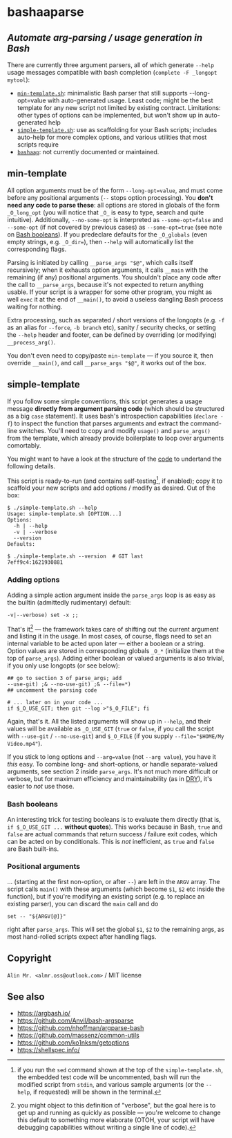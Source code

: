 # bashaaparse

## _Automate arg-parsing / usage generation in Bash_

There are currently three argument parsers, all of which generate `--help` usage messages compatible with bash completion (`complete -F _longopt mytool`):
- [`min-template.sh`](min-template.sh): minimalistic Bash parser that still supports --long-opt=value with auto-generated usage. Least code; might be the best template for any new script not limited by existing contract. Limitations: other types of options can be implemented, but won't show up in auto-generated help
- [`simple-template.sh`](simple-template.sh): use as scaffolding for your Bash scripts; includes auto-help for more complex options, and various utilities that most scripts require
- [`bashaap`](bashaap/k9s0ke_bashaap-2.0.sh): not currently documented or maintained.

## min-template

All option arguments must be of the form `--long-opt=value`, and must come before any positional arguments (`--` stops option processing). You **don't need any code to parse these**: all options are stored in globals of the form `_O_long_opt` (you will notice that `_O_` is easy to type, search and quite intuitive). Additionally, `--no-some-opt` is interpreted as `--some-opt=false` and `--some-opt` (if not covered by previous cases) as `--some-opt=true` (see note on [Bash booleans](#bash-booleans)). If you predeclare defaults for the `_O_globals` (even empty strings, e.g. `_O_dir=`), then `--help` will automatically list the corresponding flags.

Parsing is initiated by calling `__parse_args "$@"`, which calls itself recursively; when it exhausts option arguments, it calls `__main` with the remaining (if any) positional arguments. You shouldn't place any code after the call to `__parse_args`, because it's not expected to return anything usable. If your script is a wrapper for some other program, you might as well `exec` it at the end of `__main()`, to avoid a useless dangling Bash process waiting for nothing.

Extra processing, such as separated / short versions of the longopts (e.g. `-f` as an alias for `--force`, `-b branch` etc), sanity / security checks, or setting the `--help` header and footer, can be defined by overriding (or modifying) `__process_arg()`.

You don't even need to copy/paste `min-template` &mdash; if you source it, then override `__main()`, and call `__parse_args "$@"`, it works out of the box.

## simple-template

If you follow some simple conventions, this script generates a usage message **directly from argument parsing code** (which should be structured as a big `case` statement). It uses bash's introspection capabilities (`declare -f`) to inspect the function that parses arguments and extract the command-line switches. You'll need to copy and modify `usage()` and `parse_args()` from the template, which already provide boilerplate to loop over arguments comortably.

You might want to have a look at the structure of the [code](simple-template.sh) to undertand the following details.

This script is ready-to-run (and contains self-testing[^2], if enabled); copy it to scaffold your new scripts and add options / modify as desired. Out of the box:
```
$ ./simple-template.sh --help
Usage: simple-template.sh [OPTION...]
Options:
  -h | --help
  -v | --verbose
  --version
Defaults:

$ ./simple-template.sh --version  # GIT last
7eff9c4:1621930881
```

### Adding options

Adding a simple action argument inside the `parse_args` loop is as easy as the builtin (admittedly rudimentary) default:
```
-v|--verbose) set -x ;;
```

That's it[^1] &mdash; the framework takes care of shifting out the current argument and listing it in the usage. In most cases, of course, flags need to set an internal variable to be acted upon later &mdash; either a boolean or a string. Option values are stored in corresponding globals `_O_*` (initialize them at the top of `parse_args`). Adding either boolean or valued arguments is also trivial, if you only use longopts (or see below):
```
## go to section 3 of parse_args; add
--use-git) ;& --no-use-git) ;& --file=*)
## uncomment the parsing code

# ... later on in your code ...
if $_O_USE_GIT; then git --log >"$_O_FILE"; fi
```

Again, that's it. All the listed arguments will show up in `--help`, and their values will be available as `_O_USE_GIT` (`true` or `false`, if you call the script with `--use-git` / `--no-use-git`) and `$_O_FILE` (if you supply `--file="$HOME/My Video.mp4"`).

If you stick to long options and `--arg=value` (not `--arg value`), you have it *this* easy. To combine long- and short-options, or handle separate-valued arguments, see section 2 inside `parse_args`. It's not much more difficult or verbose, but for maximum efficiency and maintainability (as in [DRY](https://en.wikipedia.org/wiki/Don%27t_repeat_yourself)), it's easier to *not* use those.

### Bash booleans

An interesting trick for testing booleans is to evaluate them directly (that is, `if $_O_USE_GIT ...` **without quotes**). This works because in Bash, `true` and `false` are actual commands that return success / failure exit codes, which can be acted on by conditionals. This is *not* inefficient, as `true` and `false` are Bash built-ins.

### Positional arguments

&hellip; (starting at the first non-option, or after `--`) are left in the `ARGV` array. The script calls `main()` with these arguments (which become `$1`, `$2` etc inside the function), but if you're modifying an existing script (e.g. to replace an existing parser), you can discard the `main` call and do
```
set -- "${ARGV[@]}"
```
right after `parse_args`. This will set the global `$1`, `$2` to the remaining args, as most hand-rolled scripts expect after handling flags.

## Copyright

`Alin Mr. <almr.oss@outlook.com>` / MIT license

## See also

- https://argbash.io/
- https://github.com/Anvil/bash-argsparse
- https://github.com/nhoffman/argparse-bash
- https://github.com/massenz/common-utils
- https://github.com/ko1nksm/getoptions
- https://shellspec.info/

[^1]: you might object to this definition of "verbose", but the goal here is to get up and running as quickly as possible &mdash; you're welcome to change this default to something more elaborate (OTOH, your script will have debugging capabilities without writing a single line of code).
[^2]: if you run the `sed` command shown at the top of the `simple-template.sh`, the embedded test code will be uncommented, bash will run the modified script from `stdin`, and various sample arguments (or the `--help`, if requested) will be shown in the terminal.

